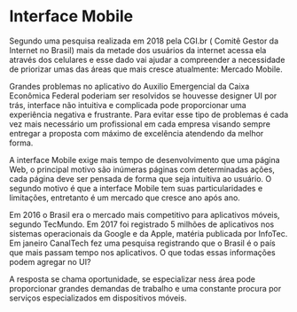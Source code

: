 # Interface Mobile 

Segundo uma pesquisa realizada em 2018 pela CGI.br ( Comitê Gestor da Internet no Brasil) mais da metade dos usuários da internet acessa ela através dos celulares e esse dado vai ajudar a compreender a necessidade de priorizar umas das áreas que mais cresce atualmente: Mercado Mobile.

Grandes problemas no aplicativo do Auxilio Emergencial da Caixa Econômica Federal poderiam ser resolvidos se houvesse designer UI por trás, interface não intuitiva e complicada pode proporcionar uma experiência negativa e frustrante. Para evitar esse tipo de problemas é cada vez mais necessário um profissional em cada empresa visando sempre entregar a proposta com máximo de excelência atendendo da melhor forma.

A interface Mobile exige mais tempo de desenvolvimento que uma página Web, o principal motivo são inúmeras páginas com determinadas ações, cada página deve ser pensada de forma que seja intuitiva ao usuário. O segundo motivo é que a interface Mobile tem suas particularidades e limitações, entretanto é  um mercado que cresce ano após ano.

Em 2016 o Brasil era o mercado mais competitivo para aplicativos móveis, segundo TecMundo. Em 2017 foi registrado 5 milhões de aplicativos nos sistemas operacionais da Google e da Apple, matéria publicada por InfoTec. Em janeiro CanalTech fez uma pesquisa registrando que o Brasil é o país que mais passam tempo nos aplicativos. O que todas essas informações podem agregar no UI?

A resposta se chama oportunidade, se especializar ness área pode proporcionar grandes demandas de trabalho e uma constante procura por serviços especializados em dispositivos móveis.